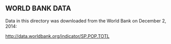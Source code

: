 ## WORLD BANK DATA

Data in this directory was downloaded from the World Bank on December 2, 2014:

http://data.worldbank.org/indicator/SP.POP.TOTL